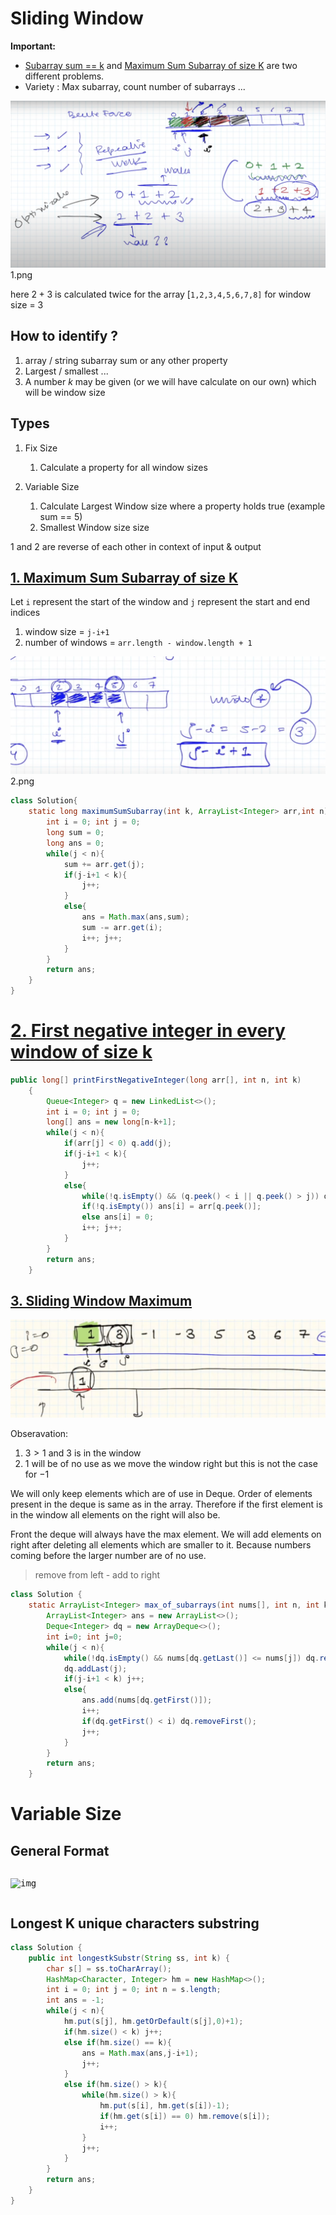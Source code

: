 # Sliding Window

**Important:**

- [Subarray sum == k](https://leetcode.com/problems/subarray-sum-equals-k/submissions/1087284740/) and [Maximum Sum Subarray of size K](https://www.geeksforgeeks.org/problems/max-sum-subarray-of-size-k5313/1) are two different problems.
- Variety : Max subarray, count number of subarrays ...

![img](1.png)1.png

here $2+3$ is calculated twice for the array [`1,2,3,4,5,6,7,8]` for window size = 3

## How to identify ?

1. array / string subarray sum or any other property
2. Largest / smallest ...
3. A number $k$ may be given (or we will have calculate on our own) which will be window size

## Types

1. Fix Size

   1. Calculate a property for all window sizes

2. Variable Size

   1. Calculate Largest Window size where a property holds true (example sum == 5)
   2. Smallest Window size size

$1$ and $2$ are reverse of each other in context of input & output

## [1. Maximum Sum Subarray of size K](https://www.geeksforgeeks.org/problems/max-sum-subarray-of-size-k5313/1)

Let `i` represent the start of the window and `j` represent the start and end indices

1. window size = `j-i+1`
2. number of windows = `arr.length - window.length + 1`

![img](2.png)2.png

```java
class Solution{
    static long maximumSumSubarray(int k, ArrayList<Integer> arr,int n){
        int i = 0; int j = 0;
        long sum = 0;
        long ans = 0;
        while(j < n){
            sum += arr.get(j);
            if(j-i+1 < k){
                j++;
            }
            else{
                ans = Math.max(ans,sum);
                sum -= arr.get(i);
                i++; j++;
            }
        }
        return ans;
    }
}
```

# [2. First negative integer in every window of size k](https://www.geeksforgeeks.org/problems/max-sum-subarray-of-size-k5313/1)

```java
public long[] printFirstNegativeInteger(long arr[], int n, int k)
    {
        Queue<Integer> q = new LinkedList<>();
        int i = 0; int j = 0;
        long[] ans = new long[n-k+1];
        while(j < n){
            if(arr[j] < 0) q.add(j);
            if(j-i+1 < k){
                j++;
            }
            else{
                while(!q.isEmpty() && (q.peek() < i || q.peek() > j)) q.remove();
                if(!q.isEmpty()) ans[i] = arr[q.peek()];
                else ans[i] = 0;
                i++; j++;
            }
        }
        return ans;
    }
```

## [3. Sliding Window Maximum](https://leetcode.com/problems/sliding-window-maximum/description/)

![img](3.png)

Obseravation:

1. $3 > 1$ and $3$ is in the window
2. $1$ will be of no use as we move the window right but this is not the case for $-1$

We will only keep elements which are of use in Deque. Order of elements present in the deque is same as in the array. Therefore if the first element is in the window all elements on the right will also be.

Front the deque will always have the max element. We will add elements on right after deleting all elements which are smaller to it. Because numbers coming before the larger number are of no use.

> remove from left - add to right

```java
class Solution {
    static ArrayList<Integer> max_of_subarrays(int nums[], int n, int k) {
        ArrayList<Integer> ans = new ArrayList<>();
        Deque<Integer> dq = new ArrayDeque<>();
        int i=0; int j=0;
        while(j < n){
            while(!dq.isEmpty() && nums[dq.getLast()] <= nums[j]) dq.removeLast();
            dq.addLast(j);
            if(j-i+1 < k) j++;
            else{
                ans.add(nums[dq.getFirst()]);
                i++;
                if(dq.getFirst() < i) dq.removeFirst();
                j++;
            }
        }
        return ans;
    }

```

# Variable Size

## General Format

<pre class="vditor-reset" placeholder="" contenteditable="true" spellcheck="false"><p data-block="0"><img src="https://file+.vscode-resource.vscode-cdn.net/Users/Rathore/Documents/DSA/SlidingWindow/3.png" alt="img"/></p></pre>

## Longest K unique characters substring

```java
class Solution {
    public int longestkSubstr(String ss, int k) {
        char s[] = ss.toCharArray();
        HashMap<Character, Integer> hm = new HashMap<>();
        int i = 0; int j = 0; int n = s.length;
        int ans = -1;
        while(j < n){
            hm.put(s[j], hm.getOrDefault(s[j],0)+1);
            if(hm.size() < k) j++;
            else if(hm.size() == k){
                ans = Math.max(ans,j-i+1);
                j++;
            }
            else if(hm.size() > k){
                while(hm.size() > k){
                    hm.put(s[i], hm.get(s[i])-1);
                    if(hm.get(s[i]) == 0) hm.remove(s[i]);
                    i++;
                }
                j++;
            }
        }
        return ans;
    }
}
```
